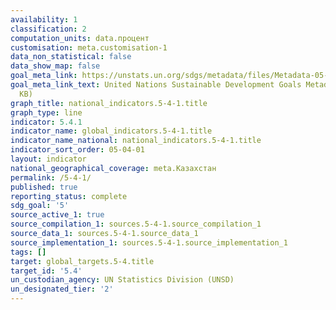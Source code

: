 ```yaml
---
availability: 1
classification: 2
computation_units: data.процент
customisation: meta.customisation-1
data_non_statistical: false
data_show_map: false
goal_meta_link: https://unstats.un.org/sdgs/metadata/files/Metadata-05-04-01.pdf
goal_meta_link_text: United Nations Sustainable Development Goals Metadata (PDF 337
  KB)
graph_title: national_indicators.5-4-1.title
graph_type: line
indicator: 5.4.1
indicator_name: global_indicators.5-4-1.title
indicator_name_national: national_indicators.5-4-1.title
indicator_sort_order: 05-04-01
layout: indicator
national_geographical_coverage: meta.Казахстан
permalink: /5-4-1/
published: true
reporting_status: complete
sdg_goal: '5'
source_active_1: true
source_compilation_1: sources.5-4-1.source_compilation_1
source_data_1: sources.5-4-1.source_data_1
source_implementation_1: sources.5-4-1.source_implementation_1
tags: []
target: global_targets.5-4.title
target_id: '5.4'
un_custodian_agency: UN Statistics Division (UNSD)
un_designated_tier: '2'
---
```

